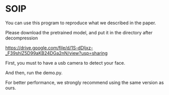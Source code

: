 # SOIP

You can use this program to reproduce what we described in the paper.

Please download the pretrained model, and put it in the directory after decompression

https://drive.google.com/file/d/1S-dDljxz-_F39shlZ5D99aKB24DGa2nN/view?usp=sharing

First, you must to have a usb camera to detect your face.

And then, run the demo.py.

For better performance, we strongly recommend using the same version as ours.
